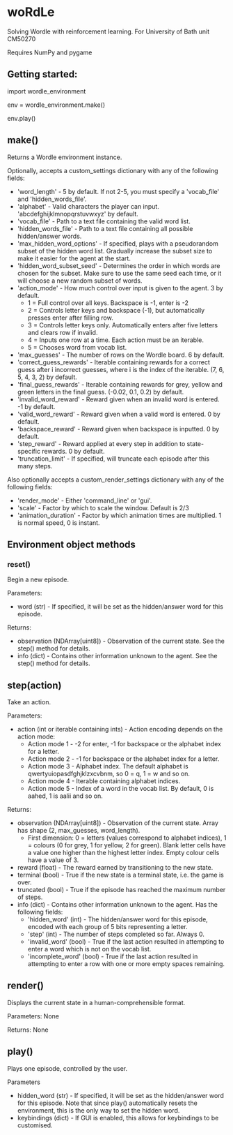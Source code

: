 # woRdLe
Solving Wordle with reinforcement learning. For University of Bath unit CM50270

Requires NumPy and pygame

## Getting started:

import wordle_environment

env = wordle_environment.make()

env.play()

## make()

Returns a Wordle environment instance.

Optionally, accepts a custom_settings dictionary with any of the following fields:
- 'word_length' - 5 by default. If not 2-5, you must specify a 'vocab_file' and 'hidden_words_file'.
- 'alphabet' - Valid characters the player can input. 'abcdefghijklmnopqrstuvwxyz' by default.
- 'vocab_file' - Path to a text file containing the valid word list.
- 'hidden_words_file' - Path to a text file containing all possible hidden/answer words.
- 'max_hidden_word_options' - If specified, plays with a pseudorandom subset of the hidden word list.
Gradually increase the subset size to make it easier for the agent at the start.
- 'hidden_word_subset_seed' - Determines the order in which words are chosen for the subset.
Make sure to use the same seed each time, or it will choose a new random subset of words.
- 'action_mode' - How much control over input is given to the agent. 3 by default.
    - 1 = Full control over all keys. Backspace is -1, enter is -2
    - 2 = Controls letter keys and backspace (-1), but automatically presses enter after filling row.
    - 3 = Controls letter keys only. Automatically enters after five letters and clears row if invalid.
    - 4 = Inputs one row at a time. Each action must be an iterable.
    - 5 = Chooses word from vocab list.
- 'max_guesses' - The number of rows on the Wordle board. 6 by default.
- 'correct_guess_rewards' - Iterable containing rewards for a correct guess after i incorrect guesses,
where i is the index of the iterable. (7, 6, 5, 4, 3, 2) by default.
- 'final_guess_rewards' - Iterable containing rewards for grey, yellow and green letters in the final guess.
(-0.02, 0.1, 0.2) by default.
- 'invalid_word_reward' - Reward given when an invalid word is entered. -1 by default.
- 'valid_word_reward' - Reward given when a valid word is entered. 0 by default.
- 'backspace_reward' - Reward given when backspace is inputted. 0 by default.
- 'step_reward' - Reward applied at every step in addition to state-specific rewards. 0 by default.
- 'truncation_limit' - If specified, will truncate each episode after this many steps.

Also optionally accepts a custom_render_settings dictionary with any of the following fields:
- 'render_mode' - Either 'command_line' or 'gui'.
- 'scale' - Factor by which to scale the window. Default is 2/3
- 'animation_duration' - Factor by which animation times are multiplied. 1 is normal speed, 0 is instant.

## Environment object methods

### reset()

Begin a new episode.

Parameters:
- word (str) - If specified, it will be set as the hidden/answer word for this episode.

Returns:
- observation (NDArray[uint8]) - Observation of the current state. See the step() method for details.
- info (dict) - Contains other information unknown to the agent. See the step() method for details.

## step(action)

Take an action.

Parameters:
- action (int or iterable containing ints) - Action encoding depends on the action mode:
    - Action mode 1 - -2 for enter, -1 for backspace or the alphabet index for a letter.
    - Action mode 2 - -1 for backspace or the alphabet index for a letter.
    - Action mode 3 - Alphabet index. The default alphabet is qwertyuiopasdfghjklzxcvbnm, so 0 = q, 1 = w and so on.
    - Action mode 4 - Iterable containing alphabet indices.
    - Action mode 5 - Index of a word in the vocab list. By default, 0 is aahed, 1 is aalii and so on.

Returns:
- observation (NDArray[uint8]) - Observation of the current state. Array has shape (2, max_guesses, word_length).
    - First dimension: 0 = letters (values correspond to alphabet indices), 1 = colours (0 for grey, 1 for
    yellow, 2 for green). Blank letter cells have a value one higher than the highest letter index.
    Empty colour cells have a value of 3.
- reward (float) - The reward earned by transitioning to the new state.
- terminal (bool) - True if the new state is a terminal state, i.e. the game is over.
- truncated (bool) - True if the episode has reached the maximum number of steps.
- info (dict) - Contains other information unknown to the agent. Has the following fields:
    - 'hidden_word' (int) - The hidden/answer word for this episode, encoded with each group of 5 bits
    representing a letter.
    - 'step' (int) - The number of steps completed so far. Always 0.
    - 'invalid_word' (bool) - True if the last action resulted in attempting to enter a word which is not on the vocab list.
    - 'incomplete_word' (bool) - True if the last action resulted in attempting to enter a row with one or more empty spaces remaining.

## render()

Displays the current state in a human-comprehensible format.

Parameters: None

Returns: None

## play()

Plays one episode, controlled by the user.

Parameters
- hidden_word (str) - If specified, it will be set as the hidden/answer word for this episode. Note that since play() automatically resets the environment, this is the only way to set the hidden word.
- keybindings (dict) - If GUI is enabled, this allows for keybindings to be customised.